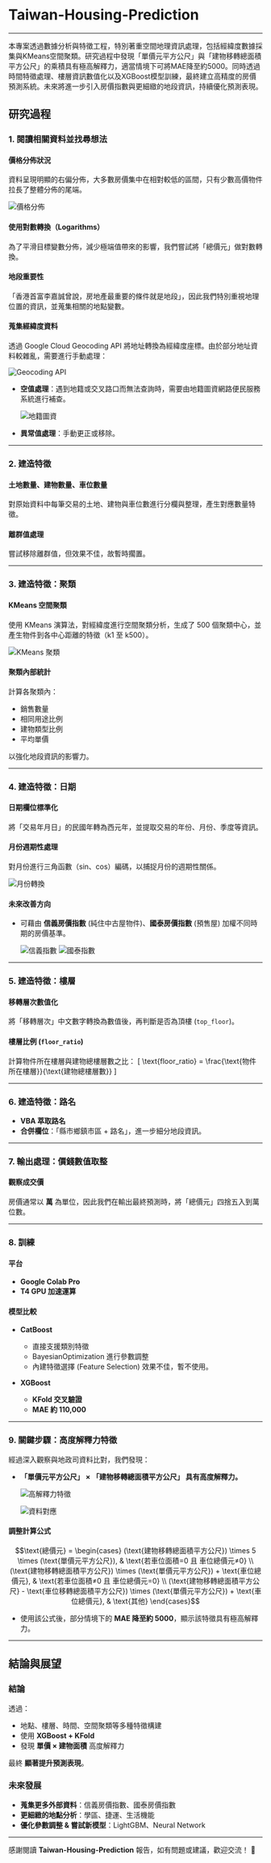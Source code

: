 # Taiwan-Housing-Prediction

---
本專案透過數據分析與特徵工程，特別著重空間地理資訊處理，包括經緯度數據採集與KMeans空間聚類。研究過程中發現「單價元平方公尺」與「建物移轉總面積平方公尺」的乘積具有極高解釋力，適當情境下可將MAE降至約5000。同時透過時間特徵處理、樓層資訊數值化以及XGBoost模型訓練，最終建立高精度的房價預測系統。未來將進一步引入房價指數與更細緻的地段資訊，持續優化預測表現。

## 研究過程

### 1. 閱讀相關資料並找尋想法
#### **價格分佈狀況**
資料呈現明顯的右偏分佈，大多數房價集中在相對較低的區間，只有少數高價物件拉長了整體分佈的尾端。

![價格分佈](https://github.com/user-attachments/assets/eaf441e4-6ef4-49a4-aae3-31b48557889b)

#### **使用對數轉換（Logarithms）**
為了平滑目標變數分佈，減少極端值帶來的影響，我們嘗試將「總價元」做對數轉換。

#### **地段重要性**
「香港首富李嘉誠曾說，房地產最重要的條件就是地段」，因此我們特別重視地理位置的資訊，並蒐集相關的地點變數。

#### **蒐集經緯度資料**
透過 Google Cloud Geocoding API 將地址轉換為經緯度座標。由於部分地址資料較雜亂，需要進行手動處理：

![Geocoding API](https://github.com/user-attachments/assets/9762d1f7-609c-4ec2-afa2-4fdc14638472)

- **空值處理**：遇到地籍或交叉路口而無法查詢時，需要由地籍圖資網路便民服務系統進行補查。
  
  ![地籍圖資](https://github.com/user-attachments/assets/266b75ab-93f2-4d8e-9071-0c1d4ebacbe3)

- **異常值處理**：手動更正或移除。

---

### 2. 建造特徵
#### **土地數量、建物數量、車位數量**
對原始資料中每筆交易的土地、建物與車位數進行分欄與整理，產生對應數量特徵。

#### **離群值處理**
嘗試移除離群值，但效果不佳，故暫時擱置。

---

### 3. 建造特徵：聚類
#### **KMeans 空間聚類**
使用 KMeans 演算法，對經緯度進行空間聚類分析，生成了 500 個聚類中心，並產生物件到各中心距離的特徵（k1 至 k500）。

![KMeans 聚類](https://github.com/user-attachments/assets/cc5f1d4e-bdf5-47a5-8a8a-049c7712c5ce)

#### **聚類內部統計**
計算各聚類內：
- 銷售數量
- 相同用途比例
- 建物類型比例
- 平均單價

以強化地段資訊的影響力。

---

### 4. 建造特徵：日期
#### **日期欄位標準化**
將「交易年月日」的民國年轉為西元年，並提取交易的年份、月份、季度等資訊。

#### **月份週期性處理**
對月份進行三角函數（sin、cos）編碼，以捕捉月份的週期性關係。

![月份轉換](https://github.com/user-attachments/assets/fb4b94f3-0f38-42ba-afe9-a97ca701915e)

#### **未來改善方向**
- 可藉由 **信義房價指數** (純住中古屋物件)、**國泰房價指數** (預售屋) 加權不同時期的房價基準。

  ![信義指數](https://github.com/user-attachments/assets/caa0ab9a-8179-44f6-adf1-65086c2a6601)
  ![國泰指數](https://github.com/user-attachments/assets/9048ea6e-a9ac-424d-a30e-c85f4e38d90e)

---

### 5. 建造特徵：樓層
#### **移轉層次數值化**
將「移轉層次」中文數字轉換為數值後，再判斷是否為頂樓 (`top_floor`)。

#### **樓層比例 (`floor_ratio`)**
計算物件所在樓層與建物總樓層數之比：
\[
\text{floor_ratio} = \frac{\text{物件所在樓層}}{\text{建物總樓層數}}
\]

---

### 6. 建造特徵：路名
- **VBA 萃取路名**
- **合併欄位**：「縣市鄉鎮市區 + 路名」，進一步細分地段資訊。

---

### 7. 輸出處理：價錢數值取整
#### **觀察成交價**
房價通常以 **萬** 為單位，因此我們在輸出最終預測時，將「總價元」四捨五入到萬位數。

---

### 8. 訓練
#### **平台**
- **Google Colab Pro**
- **T4 GPU 加速運算**

#### **模型比較**
- **CatBoost**
  - 直接支援類別特徵
  - BayesianOptimization 進行參數調整
  - 內建特徵選擇 (Feature Selection) 效果不佳，暫不使用。

- **XGBoost**
  - **KFold 交叉驗證**
  - **MAE 約 110,000**

---

### 9. **關鍵步驟：高度解釋力特徵**
經過深入觀察與地政司資料比對，我們發現：
- **「單價元平方公尺」 × 「建物移轉總面積平方公尺」 具有高度解釋力。**

  ![高解釋力特徵](https://github.com/user-attachments/assets/a7c8e55b-617a-440e-b073-b237757814b9)

  ![資料對應](https://github.com/user-attachments/assets/f731d1a1-bb66-49df-b059-ca03b60049c1)

#### **調整計算公式**
```math
\text{總價元} =
\begin{cases} 
(\text{建物移轉總面積平方公尺}) \times 5 \times (\text{單價元平方公尺}), & \text{若車位面積=0 且 車位總價元≠0} \\
(\text{建物移轉總面積平方公尺}) \times (\text{單價元平方公尺}) + \text{車位總價元}, & \text{若車位面積≠0 且 車位總價元=0} \\
(\text{建物移轉總面積平方公尺} - \text{車位移轉總面積平方公尺}) \times (\text{單價元平方公尺}) + \text{車位總價元}, & \text{其他}
\end{cases}
```
- 使用該公式後，部分情境下的 **MAE 降至約 5000**，顯示該特徵具有極高解釋力。

---

## **結論與展望**
### **結論**
透過：
- 地點、樓層、時間、空間聚類等多種特徵構建
- 使用 **XGBoost + KFold**
- 發現 **單價 × 建物面積** 高度解釋力

最終 **顯著提升預測表現**。

### **未來發展**
- **蒐集更多外部資料**：信義房價指數、國泰房價指數
- **更細緻的地點分析**：學區、捷運、生活機能
- **優化參數調整 & 嘗試新模型**：LightGBM、Neural Network

---

感謝閱讀 **Taiwan-Housing-Prediction** 報告，如有問題或建議，歡迎交流！ 🚀
